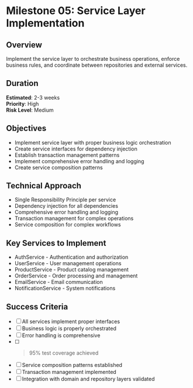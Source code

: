# Milestone 05: Service Layer Implementation

## Overview
Implement the service layer to orchestrate business operations, enforce business rules, and coordinate between repositories and external services.

## Duration
**Estimated**: 2-3 weeks  
**Priority**: High  
**Risk Level**: Medium  

## Objectives
- Implement service layer with proper business logic orchestration
- Create service interfaces for dependency injection
- Establish transaction management patterns
- Implement comprehensive error handling and logging
- Create service composition patterns

## Technical Approach
- Single Responsibility Principle per service
- Dependency injection for all dependencies
- Comprehensive error handling and logging
- Transaction management for complex operations
- Service composition for complex workflows

## Key Services to Implement
- AuthService - Authentication and authorization
- UserService - User management operations
- ProductService - Product catalog management
- OrderService - Order processing and management
- EmailService - Email communication
- NotificationService - System notifications

## Success Criteria
- [ ] All services implement proper interfaces
- [ ] Business logic is properly orchestrated
- [ ] Error handling is comprehensive
- [ ] >95% test coverage achieved
- [ ] Service composition patterns established
- [ ] Transaction management implemented
- [ ] Integration with domain and repository layers validated